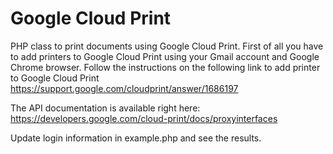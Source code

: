 Google Cloud Print
======================

PHP class to print documents using Google Cloud Print. First of all you have to add printers to Google Cloud Print 
using your Gmail account and Google Chrome browser. Follow the instructions on the following link to add printer
to Google Cloud Print
https://support.google.com/cloudprint/answer/1686197

The API documentation is available right here: https://developers.google.com/cloud-print/docs/proxyinterfaces

Update login information in example.php and see the results.
